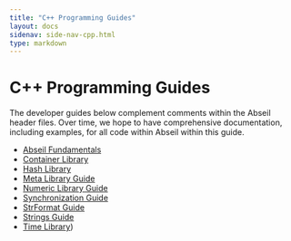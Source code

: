 ```yaml
---
title: "C++ Programming Guides"
layout: docs
sidenav: side-nav-cpp.html
type: markdown
---
```


# C++ Programming Guides

The developer guides below complement comments within the Abseil header files.
Over time, we hope to have comprehensive documentation, including examples, for
all code within Abseil within this guide.

* [Abseil Fundamentals](base)
* [Container Library](container)
* [Hash Library](hash)
* [Meta Library Guide](meta)
* [Numeric Library Guide](numeric)
* [Synchronization Guide](synchronization)
* [StrFormat Guide](format)
* [Strings Guide](strings)
* [Time Library](time))
